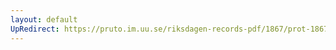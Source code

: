```yaml
---
layout: default
UpRedirect: https://pruto.im.uu.se/riksdagen-records-pdf/1867/prot-1867--ak--515/prot-1867--ak--515_000.pdf
---
```


